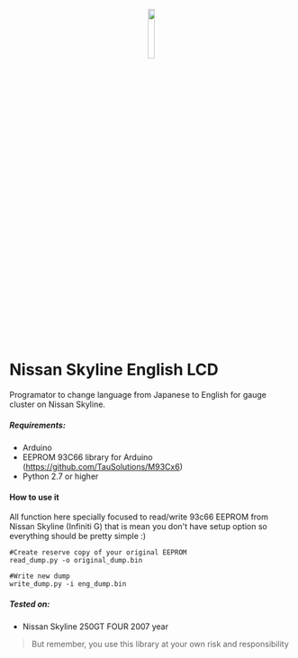 <p align="center"><img width=15% src="https://github.com/RiLights/Nissan_skyline_eng_lcd/blob/master/eng_lcd.jpg"></p>

# Nissan Skyline English LCD
Programator to change language from Japanese to English for gauge cluster on Nissan Skyline. 

##### Requirements:
- Arduino
- EEPROM 93C66 library for Arduino (https://github.com/TauSolutions/M93Cx6)
- Python 2.7 or higher

#### How to use it
All function here specially focused to read/write 93c66 EEPROM from Nissan Skyline (Infiniti G) that is mean you don't have setup option so everything should be pretty simple :)

```
#Create reserve copy of your original EEPROM
read_dump.py -o original_dump.bin

#Write new dump
write_dump.py -i eng_dump.bin
```

##### Tested on:
- Nissan Skyline 250GT FOUR 2007 year
>But remember, you use this library at your own risk and responsibility
